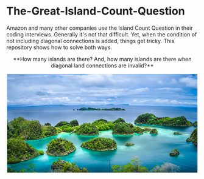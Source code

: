 # The-Great-Island-Count-Question
Amazon and many other companies use the Island Count Question in their coding interviews. Generally it's not that difficult. Yet, when the condition of not including diagonal connections is added, things get tricky. This repository shows how to solve both ways.

<p align="center">
**How many islands are there? And, how many islands are there when diagonal land connections are invalid?**
</p>
<p align="center">
  <img width="500" height="260" src="https://github.com/MattLondon101/Images/blob/master/Islands.png"
</p>


